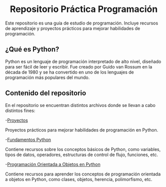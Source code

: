 <h1 align="center">Repositorio Práctica Programación</h1> 

Este repositorio es una guía de estudio de programación. Incluye recursos de aprendizaje y proyectos prácticos para mejorar habilidades de programación.

## ¿Qué es Python?
Python es un lenguaje de programación interpretado de alto nivel, diseñado para ser fácil de leer y escribir. Fue creado por Guido van Rossum en la década de 1980 y se ha convertido en uno de los lenguajes de programación más populares del mundo.

## Contenido del repositorio

En el repositorio se encuentran distintos archivos donde se llevan a cabo distintos fines:

-[Proyectos](https://github.com/jhongarciab/Estudio/tree/master/Proyectos)

Proyectos prácticos para mejorar habilidades de programación en Python.

-[Fundamentos Python](https://github.com/jhongarciab/Estudio/blob/master/Fundamentos_py.ipynb)

 Contiene recursos sobre los conceptos básicos de Python, como variables, tipos de datos, operadores, estructuras de control de flujo, funciones, etc.

-[Programación Orientada a Objetos en Python](https://github.com/jhongarciab/Estudio/blob/master/POO.ipynb) 

Contiene recursos para aprender los conceptos de programación orientada a objetos en Python, como clases, objetos, herencia, polimorfismo, etc.

